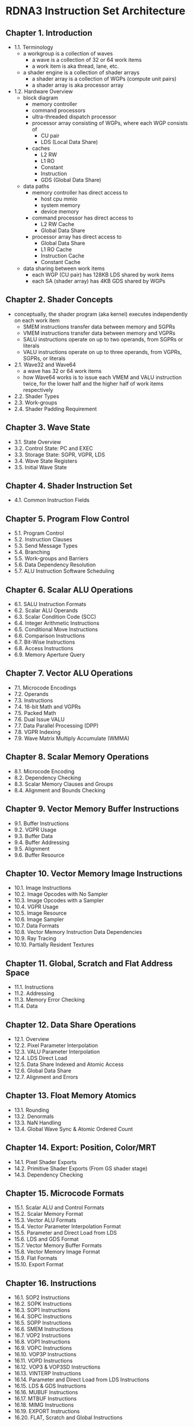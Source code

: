 RDNA3 Instruction Set Architecture
==================================

## Chapter 1. Introduction

- 1.1. Terminology
  - a workgroup is a collection of waves
    - a wave is a collection of 32 or 64 work items
    - a work item is aka thread, lane, etc.
  - a shader engine is a collection of shader arrays
    - a shader array is a collection of WGPs (compute unit pairs)
    - a shader array is aka processor array
- 1.2. Hardware Overview
  - block diagram
    - memory controller
    - command processors
    - ultra-threaded dispatch processor
    - processor array consisting of WGPs, where each WGP consists of
      - CU pair
      - LDS (Local Data Share)
    - caches
      - L2 RW
      - L1 RO
      - Constant
      - Instruction
      - GDS (Global Data Share)
  - data paths
    - memory controller has direct access to
      - host cpu mmio
      - system memory
      - device memory
    - command processor has direct access to
      - L2 RW Cache
      - Global Data Share
    - processor array has direct access to
      - Global Data Share
      - L1 RO Cache
      - Instruction Cache
      - Constant Cache
  - data sharing between work items
    - each WGP (CU pair) has 128KB LDS shared by work items
    - each SA (shader array) has 4KB GDS shared by WGPs

## Chapter 2. Shader Concepts

- conceptually, the shader program (aka kernel) executes independently on each
  work item
  - SMEM instructions transfer data between memory and SGPRs
  - VMEM instructions transfer data between memory and VGPRs
  - SALU instructions operate on up to two operands, from SGPRs or literals
  - VALU instructions operate on up to three operands, from VGPRs, SGPRs, or
    literals
- 2.1. Wave32 and Wave64
  - a wave has 32 or 64 work items
  - how Wave64 works is to issue each VMEM and VALU instruction twice, for the
    lower half and the higher half of work items respectively
- 2.2. Shader Types
- 2.3. Work-groups
- 2.4. Shader Padding Requirement

## Chapter 3. Wave State

- 3.1. State Overview
- 3.2. Control State: PC and EXEC
- 3.3. Storage State: SGPR, VGPR, LDS
- 3.4. Wave State Registers
- 3.5. Initial Wave State

## Chapter 4. Shader Instruction Set

- 4.1. Common Instruction Fields

## Chapter 5. Program Flow Control

- 5.1. Program Control
- 5.2. Instruction Clauses
- 5.3. Send Message Types
- 5.4. Branching
- 5.5. Work-groups and Barriers
- 5.6. Data Dependency Resolution
- 5.7. ALU Instruction Software Scheduling

## Chapter 6. Scalar ALU Operations

- 6.1. SALU Instruction Formats
- 6.2. Scalar ALU Operands
- 6.3. Scalar Condition Code (SCC)
- 6.4. Integer Arithmetic Instructions
- 6.5. Conditional Move Instructions
- 6.6. Comparison Instructions
- 6.7. Bit-Wise Instructions
- 6.8. Access Instructions
- 6.9. Memory Aperture Query

## Chapter 7. Vector ALU Operations

- 7.1. Microcode Encodings
- 7.2. Operands
- 7.3. Instructions
- 7.4. 16-bit Math and VGPRs
- 7.5. Packed Math
- 7.6. Dual Issue VALU
- 7.7. Data Parallel Processing (DPP)
- 7.8. VGPR Indexing
- 7.9. Wave Matrix Multiply Accumulate (WMMA)

## Chapter 8. Scalar Memory Operations

- 8.1. Microcode Encoding
- 8.2. Dependency Checking
- 8.3. Scalar Memory Clauses and Groups
- 8.4. Alignment and Bounds Checking

## Chapter 9. Vector Memory Buffer Instructions

- 9.1. Buffer Instructions
- 9.2. VGPR Usage
- 9.3. Buffer Data
- 9.4. Buffer Addressing
- 9.5. Alignment
- 9.6. Buffer Resource

## Chapter 10. Vector Memory Image Instructions

- 10.1. Image Instructions
- 10.2. Image Opcodes with No Sampler
- 10.3. Image Opcodes with a Sampler
- 10.4. VGPR Usage
- 10.5. Image Resource
- 10.6. Image Sampler
- 10.7. Data Formats
- 10.8. Vector Memory Instruction Data Dependencies
- 10.9. Ray Tracing
- 10.10. Partially Resident Textures

## Chapter 11. Global, Scratch and Flat Address Space

- 11.1. Instructions
- 11.2. Addressing
- 11.3. Memory Error Checking
- 11.4. Data

## Chapter 12. Data Share Operations

- 12.1. Overview
- 12.2. Pixel Parameter Interpolation
- 12.3. VALU Parameter Interpolation
- 12.4. LDS Direct Load
- 12.5. Data Share Indexed and Atomic Access
- 12.6. Global Data Share
- 12.7. Alignment and Errors

## Chapter 13. Float Memory Atomics

- 13.1. Rounding
- 13.2. Denormals
- 13.3. NaN Handling
- 13.4. Global Wave Sync & Atomic Ordered Count

## Chapter 14. Export: Position, Color/MRT

- 14.1. Pixel Shader Exports
- 14.2. Primitive Shader Exports (From GS shader stage)
- 14.3. Dependency Checking

## Chapter 15. Microcode Formats

- 15.1. Scalar ALU and Control Formats
- 15.2. Scalar Memory Format
- 15.3. Vector ALU Formats
- 15.4. Vector Parameter Interpolation Format
- 15.5. Parameter and Direct Load from LDS
- 15.6. LDS and GDS Format
- 15.7. Vector Memory Buffer Formats
- 15.8. Vector Memory Image Format
- 15.9. Flat Formats
- 15.10. Export Format

## Chapter 16. Instructions

- 16.1. SOP2 Instructions
- 16.2. SOPK Instructions
- 16.3. SOP1 Instructions
- 16.4. SOPC Instructions
- 16.5. SOPP Instructions
- 16.6. SMEM Instructions
- 16.7. VOP2 Instructions
- 16.8. VOP1 Instructions
- 16.9. VOPC Instructions
- 16.10. VOP3P Instructions
- 16.11. VOPD Instructions
- 16.12. VOP3 & VOP3SD Instructions
- 16.13. VINTERP Instructions
- 16.14. Parameter and Direct Load from LDS Instructions
- 16.15. LDS & GDS Instructions
- 16.16. MUBUF Instructions
- 16.17. MTBUF Instructions
- 16.18. MIMG Instructions
- 16.19. EXPORT Instructions
- 16.20. FLAT, Scratch and Global Instructions

